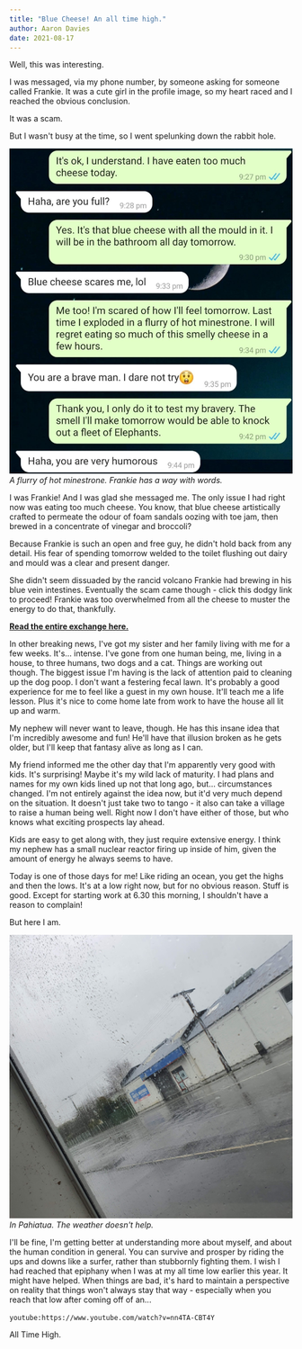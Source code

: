 ```yaml
---
title: "Blue Cheese! An all time high."
author: Aaron Davies
date: 2021-08-17 
---
```


Well, this was interesting.

I was messaged, via my phone number, by someone asking for someone called Frankie. It was a cute girl in the profile image, so my heart raced and I reached the obvious conclusion.

It was a scam.

But I wasn't busy at the time, so I went spelunking down the rabbit hole.

[![Forza.](/media/images/blog/smallcheese.jpg)](/media/images/blog/smallcheese.jpg)
_A flurry of hot minestrone. Frankie has a way with words._

I was Frankie! And I was glad she messaged me. The only issue I had right now was eating too much cheese. You know, that blue cheese artistically crafted to permeate the odour of foam sandals oozing with toe jam, then brewed in a concentrate of vinegar and broccoli?

Because Frankie is such an open and free guy, he didn't hold back from any detail. His fear of spending tomorrow welded to the toilet flushing out dairy and mould was a clear and present danger. 

She didn't seem dissuaded by the rancid volcano Frankie had brewing in his blue vein intestines. Eventually the scam came though - click this dodgy link to proceed! Frankie was too overwhelmed from all the cheese to muster the energy to do that, thankfully.

**[Read the entire exchange here.](https://aarond.me/media/images/blog/cheese.jpg)**

In other breaking news, I've got my sister and her family living with me for a few weeks. It's… intense. I've gone from one human being, me, living in a house, to three humans, two dogs and a cat. Things are working out though. The biggest issue I'm having is the lack of attention paid to cleaning up the dog poop. I don't want a festering fecal lawn. It's probably a good experience for me to feel like a guest in my own house. It'll teach me a life lesson. Plus it's nice to come home late from work to have the house all lit up and warm.

My nephew will never want to leave, though. He has this insane idea that I'm incredibly awesome and fun! He'll have that illusion broken as he gets older, but I'll keep that fantasy alive as long as I can.

My friend informed me the other day that I'm apparently very good with kids. It's surprising! Maybe it's my wild lack of maturity. I had plans and names for my own kids lined up not that long ago, but… circumstances changed. I'm not entirely against the idea now, but it'd very much depend on the situation. It doesn't just take two to tango - it also can take a village to raise a human being well. Right now I don't have either of those, but who knows what exciting prospects lay ahead. 

Kids are easy to get along with, they just require extensive energy. I think my nephew has a small nuclear reactor firing up inside of him, given the amount of energy he always seems to have.

Today is one of those days for me! Like riding an ocean, you get the highs and then the lows. It's at a low right now, but for no obvious reason. Stuff is good. Except for starting work at 6.30 this morning, I shouldn't have a reason to complain! 

But here I am.

[![Forza.](/media/images/blog/pahiatua.jpg)](/media/images/blog/pahiatua.jpg)
_In Pahiatua. The weather doesn't help._

I'll be fine, I'm getting better at understanding more about myself, and about the human condition in general. You can survive and prosper by riding the ups and downs like a surfer, rather than stubbornly fighting them. I wish I had reached that epiphany when I was at my all time low earlier this year. It might have helped. When things are bad, it's hard to maintain a perspective on reality that things won't always stay that way - especially when you reach that low after coming off of an...

`youtube:https://www.youtube.com/watch?v=nn4TA-CBT4Y`

All Time High.